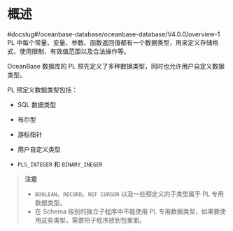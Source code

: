 概述 
=======================
#docslug#/oceanbase-database/oceanbase-database/V4.0.0/overview-1
PL 中每个常量、变量、参数、函数返回值都有一个数据类型，用来定义存储格式、使用限制、有效值范围以及合法操作等。

OceanBase 数据库的 PL 预先定义了多种数据类型，同时也允许用户自定义数据类型。

PL 预定义数据类型包括：

* SQL 数据类型

  

* 布尔型

  

* 游标指针

  

* 用户自定义类型

  

* `PLS_INTEGER` 和 `BINARY_INEGER`

  



>**注意**
>
>* `BOOLEAN`、`RECORD`、`REF CURSOR` 以及一些预定义的子类型属于 PL 专用数据类型。
>* 在 Schema 级别的独立子程序中不能使用 PL 专用数据类型，如果要使用这些类型，需要把子程序放到包里面。

  




